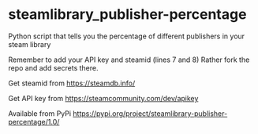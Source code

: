 # steamlibrary_publisher-percentage
Python script that tells you the percentage of different publishers in your steam library

Remember to add your API key and steamid (lines 7 and 8) Rather fork the repo and add secrets there.

Get steamid from https://steamdb.info/

Get API key from https://steamcommunity.com/dev/apikey

Available from PyPi https://pypi.org/project/steamlibrary-publisher-percentage/1.0/
